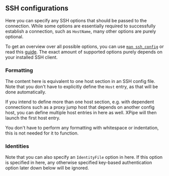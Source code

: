 ## SSH configurations

Here you can specify any SSH options that should be passed to the connection.
While some options are essentially required to successfully establish a connection, such as `HostName`,
many other options are purely optional.

To get an overview over all possible options, you can use [`man ssh_config`](https://linux.die.net/man/5/ssh_config) or read this [guide](https://www.ssh.com/academy/ssh/config).
The exact amount of supported options purely depends on your installed SSH client.

### Formatting

The content here is equivalent to one host section in an SSH config file.
Note that you don't have to explicitly define the `Host` entry, as that will be done automatically.

If you intend to define more than one host section, e.g. with dependent connections such as a proxy jump host that depends on another config host, you can define multiple host entries in here as well. XPipe will then launch the first host entry.

You don't have to perform any formatting with whitespace or indentation, this is not needed for it to function.

### Identities

Note that you can also specify an `IdentityFile` option in here.
If this option is specified in here, any otherwise specified key-based authentication option later down below will be ignored.
